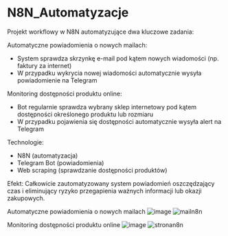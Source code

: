 # N8N_Automatyzacje

Projekt workflowy w N8N automatyzujące dwa kluczowe zadania:
  
Automatyczne powiadomienia o nowych mailach:
  -  System sprawdza skrzynkę e-mail pod kątem nowych wiadomości (np. faktury za internet)
  -  W przypadku wykrycia nowej wiadomości automatycznie wysyła powiadomienie na Telegram

Monitoring dostępności produktu online:
  -  Bot regularnie sprawdza wybrany sklep internetowy pod kątem dostępności określonego produktu lub rozmiaru
  -  W przypadku pojawienia się dostępności automatycznie wysyła alert na Telegram

Technologie:
  - N8N (automatyzacja)
  - Telegram Bot (powiadomienia)
  - Web scraping (sprawdzanie dostępności produktów)

Efekt:
Całkowicie zautomatyzowany system powiadomień oszczędzający czas i eliminujący ryzyko przegapienia ważnych informacji lub okazji zakupowych.


Automatyczne powiadomienia o nowych mailach
![image](https://github.com/user-attachments/assets/d7dacd7b-e43a-4220-b16f-e2fab53a3ce1)
![mailn8n](https://github.com/user-attachments/assets/66f4347d-92b8-442c-b4b2-1ecb6b34b2ce)


Monitoring dostępności produktu online
![image](https://github.com/user-attachments/assets/176bc067-e16d-497d-8f09-0ffdd939b7cf)
![stronan8n](https://github.com/user-attachments/assets/ae420bd6-f27f-4117-844a-819411cac72f)
